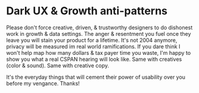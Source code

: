 # Dark UX & Growth anti-patterns

Please don't force creative, driven, & trustworthy designers to do dishonest work in growth & data settings. The anger & resentment you fuel once they leave you will stain your product for a lifetime. It's not 2004 anymore, privacy will be measured im real world ramifications. If you dare think I won't help map how many dollars & tax payer time you waste, I'm happy to show you what a real CSPAN hearing will look like. Same with creatives (color & sound). Same with creative copy.

It's the everyday things that will cement their power of usability over you before my vengance. Thanks!
